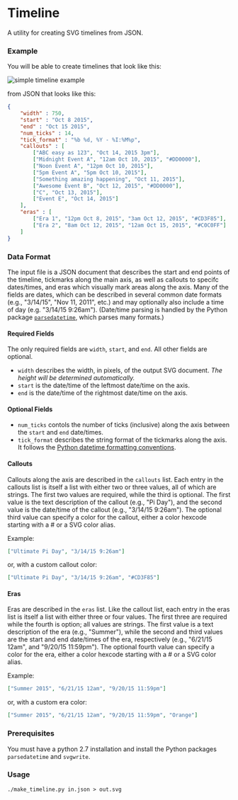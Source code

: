 # Timeline
A utility for creating SVG timelines from JSON.  

### Example

You will be able to create timelines that look like this:

![simple timeline example](http://jasonreisman.github.io/timeline/simple_timeline.png)

from JSON that looks like this:

```JSON
{
	"width" : 750,
	"start" : "Oct 8 2015",
	"end" : "Oct 15 2015",	
	"num_ticks" : 14,
	"tick_format" : "%b %d, %Y - %I:%M%p",
	"callouts" : [
		["ABC easy as 123", "Oct 14, 2015 3pm"],		
		["Midnight Event A", "12am Oct 10, 2015", "#DD0000"],
		["Noon Event A", "12pm Oct 10, 2015"],		
		["5pm Event A", "5pm Oct 10, 2015"],				
		["Something amazing happening", "Oct 11, 2015"],
		["Awesome Event B", "Oct 12, 2015", "#DD0000"],
		["C", "Oct 13, 2015"],
		["Event E", "Oct 14, 2015"]
	],
	"eras" : [
		["Era 1", "12pm Oct 8, 2015", "3am Oct 12, 2015", "#CD3F85"],
		["Era 2", "8am Oct 12, 2015", "12am Oct 15, 2015", "#C0C0FF"]
	]
}
```

### Data Format
The input file is a JSON document that describes the start and end points of the timeline, tickmarks along the main axis, as well as callouts to specifc dates/times, and eras which visually mark areas along the axis.  Many of the fields are dates, which can be described in several common date formats (e.g., "3/14/15", "Nov 11, 2011", etc.) and may optionally also include a time of day (e.g. "3/14/15 9:26am").  (Date/time parsing is handled by the Python package [`parsedatetime`](https://pypi.python.org/pypi/parsedatetime/), which parses many formats.)

#### Required Fields

The only required fields are `width`, `start`, and `end`.  All other fields are optional.  

* `width` describes the width, in pixels, of the output SVG document.  *The height will be determined automatically.*
* `start` is the date/time of the leftmost date/time on the axis.
* `end` is the date/time of the rightmost date/time on the axis.

#### Optional Fields

* `num_ticks` contols the number of ticks (inclusive) along the axis between the `start` and `end` date/times.
* `tick_format` describes the string format of the tickmarks along the axis.  It follows the [Python datetime formatting conventions](https://docs.python.org/2/library/datetime.html#strftime-and-strptime-behavior).

#### Callouts

Callouts along the axis are described in the `callouts` list.  Each entry in the callouts list is itself a list with either two or three values, all of which are strings.  The first two values are required, while the third is optional.  The first value is the text description of the callout (e.g., "Pi Day"), and the second value is the date/time of the callout (e.g., "3/14/15 9:26am").  The optional third value can specify a color for the callout, either a color hexcode starting with a # or a SVG color alias.

Example:
```JSON
["Ultimate Pi Day", "3/14/15 9:26am"]
```
or, with a custom callout color:
```JSON
["Ultimate Pi Day", "3/14/15 9:26am", "#CD3F85"]
```
#### Eras

Eras are described in the `eras` list.  Like the callout list, each entry in the eras list is itself a list with either three or four values.  The first three are required while the fourth is option; all values are strings.  The first value is a text description of the era (e.g., "Summer"), while the second and third values are the start and end date/times of the era, respectively (e.g., "6/21/15 12am", and "9/20/15 11:59pm").  The optional fourth value can specify a color for the era, either a color hexcode starting with a # or a SVG color alias. 

Example:
```JSON
["Summer 2015", "6/21/15 12am", "9/20/15 11:59pm"]
```
or, with a custom era color:
```JSON
["Summer 2015", "6/21/15 12am", "9/20/15 11:59pm", "Orange"]
```

### Prerequisites
You must have a python 2.7 installation and install the Python packages `parsedatetime` and `svgwrite`.

### Usage
```./make_timeline.py in.json > out.svg```
